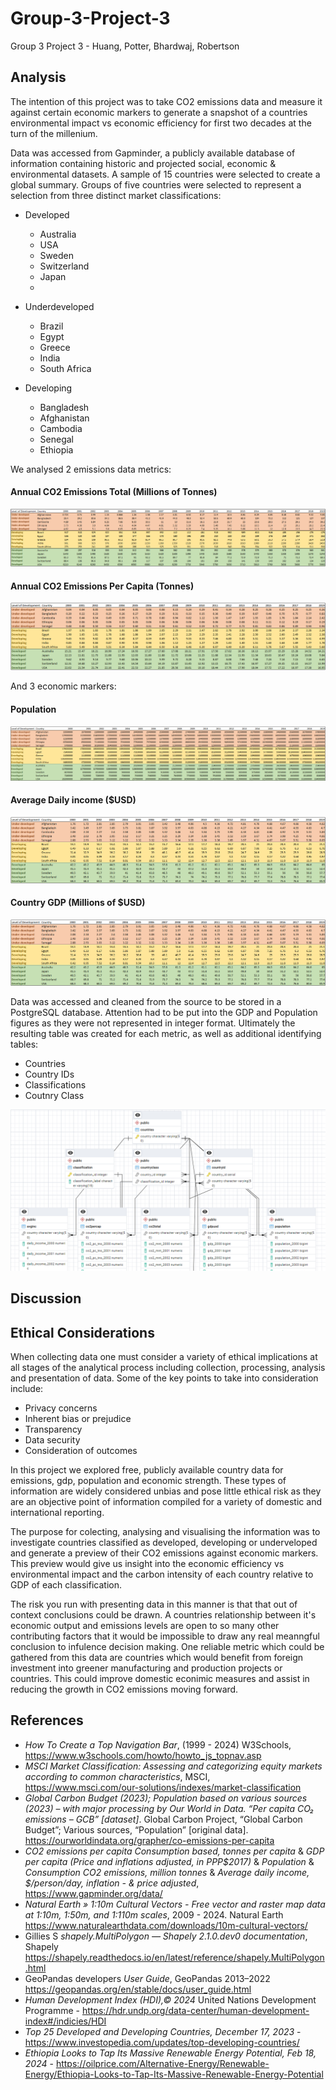# Group-3-Project-3
Group 3 Project 3 - Huang, Potter, Bhardwaj, Robertson

## Analysis

The intention of this project was to take CO2 emissions data and measure it against certain economic markers to generate a snapshot of a countries environmental impact vs economic efficiency for first two decades at the turn of the millenium. 

Data was accessed from Gapminder, a publicly available database of information containing historic and projected social, economic & environmental datasets. A sample of 15 countries were selected to create a global summary. Groups of five countries were selected to represent a selection from three distinct market classifications:

- Developed
  - Australia
  - USA
  - Sweden
  - Switzerland
  - Japan
  - 
- Underdeveloped
  - Brazil
  - Egypt
  - Greece
  - India
  - South Africa
  
- Developing
  - Bangladesh
  - Afghanistan
  - Cambodia
  - Senegal
  - Ethiopia

We analysed 2 emissions data metrics:

  #### Annual CO2 Emissions Total (Millions of Tonnes)
![20_year_total_Emissions](Clean_Data_Visualisation/Cleaned_Data/Tonnes_Per_Millions.png)

  #### Annual CO2 Emissions Per Capita (Tonnes)
![20_year_Emissions_per_Capita](Clean_Data_Visualisation/Analysis_Visuals/Carbon_Emissions_per_Capita.png)

And 3 economic markers:

  #### Population
  !['20 year Population'](Clean_Data_Visualisation/Cleaned_Data/Population_table.png )

  #### Average Daily income ($USD)
  !['20 year Average Daily Income'](Clean_Data_Visualisation/Cleaned_Data/Average_Income.png)

  #### Country GDP (Millions of $USD)
  !['20 year GDP'](Clean_Data_Visualisation/Cleaned_Data/Average_Income.png)

Data was accessed and cleaned from the source to be stored in a PostgreSQL database. Attention had to be put into the GDP and Population figures as they were not represented in integer format. Ultimately the resulting table was created for each metric, as well as additional identifying tables:
- Countries
- Country IDs
- Classifications
- Coutnry Class

![ERD](sqlDatabase/country_emissions_erd.png)

## Discussion



## Ethical Considerations

When collecting data one must consider a variety of ethical implications at all stages of the analytical process including collection, processing, analysis and presentation of data. Some of the key points to take into consideration include:

- Privacy concerns
- Inherent bias or prejudice
- Transparency
- Data security
- Consideration of outcomes
  
In this project we explored free, publicly available country data for emissions, gdp, population and economic strength. These types of information are widely considered unbias and pose little ethical risk as they are an objective point of information compiled for a variety of domestic and international reporting.

The purpose for colecting, analysing and visualising the information was to investigate countries classified as developed, developing or underveloped and generate a preview of their CO2 emissions against economic markers. This preview would give us insight into the economic efficiency vs environmental impact and the carbon intensity of each country relative to GDP of each classification. 

The risk you run with presenting data in this manner is that that out of context conclusions could be drawn. A countries relationship between it's economic output and emissions levels are open to so many other contributing factors that it would be impossible to draw any real meanngful conclusion to infulence decision making. One reliable metric which could be gathered from this data are countries which would benefit from foreign investment into greener manufacturing and production projects or countries. This could improve domestic econimic measures and assist in reducing the growth in CO2 emissions moving forward.

## References

- *How To Create a Top Navigation Bar*, (1999 - 2024) W3Schools, https://www.w3schools.com/howto/howto_js_topnav.asp
- *MSCI Market Classification: Assessing and categorizing equity markets according to common characteristics*, MSCI, https://www.msci.com/our-solutions/indexes/market-classification
- *Global Carbon Budget (2023); Population based on various sources (2023) – with major processing by Our World in Data. “Per capita CO₂ emissions – GCB” [dataset]*. Global Carbon Project, “Global Carbon Budget”; Various sources, “Population” [original data].  https://ourworldindata.org/grapher/co-emissions-per-capita
- *CO2 emissions per capita Consumption based, tonnes per capita* & *GDP per capita (Price and inflations adjusted, in PPP$2017)* & *Population* & *Consumption CO2 emissions, million tonnes* & *Average daily income, $/person/day, inflation - & price adjusted*, https://www.gapminder.org/data/
- *Natural Earth   &raquo; 1:10m Cultural Vectors - Free vector and raster map data at 1:10m, 1:50m, and 1:110m scales*, 2009 - 2024. Natural Earth https://www.naturalearthdata.com/downloads/10m-cultural-vectors/
- Gillies S *shapely.MultiPolygon &#8212; Shapely 2.1.0.dev0 documentation*, Shapely https://shapely.readthedocs.io/en/latest/reference/shapely.MultiPolygon.html
- GeoPandas developers *User Guide*, GeoPandas 2013–2022 https://geopandas.org/en/stable/docs/user_guide.html
- *Human Development Index (HDI),© 2024* United Nations Development Programme - https://hdr.undp.org/data-center/human-development-index#/indicies/HDI
- *Top 25 Developed and Developing Countries, December 17, 2023* - https://www.investopedia.com/updates/top-developing-countries/
- *Ethiopia Looks to Tap Its Massive Renewable Energy Potential, Feb 18, 2024* - https://oilprice.com/Alternative-Energy/Renewable-Energy/Ethiopia-Looks-to-Tap-Its-Massive-Renewable-Energy-Potential